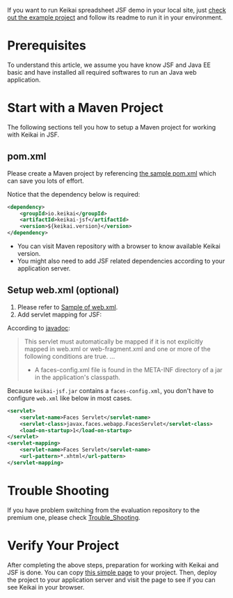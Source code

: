 If you want to run Keikai spreadsheet JSF demo in your local site, just
[check out the example project]({{site.devref}}/Download_Example_Source_Code) and follow its readme to run it in your environment.


# Prerequisites
To understand this article, we assume you have know JSF and Java EE basic and have installed all required softwares to run an Java web application.


# Start with a Maven Project
The following sections tell you how to setup a Maven project for working with Keikai in JSF.

## pom.xml
Please create a Maven project by referencing [the sample pom.xml](https://github.com/keikai/dev-ref/blob/master/pom.xml) which can save you lots of effort.

Notice that the dependency below is required:
``` xml
<dependency>
    <groupId>io.keikai</groupId>
    <artifactId>keikai-jsf</artifactId>
    <version>${keikai.version}</version>
</dependency> 
```
* You can visit Maven repository with a browser to know available Keikai version.
* You might also need to add JSF related dependencies according to your application server.

##  Setup web.xml (optional)
1. Please refer to [Sample of web.xml](ZK_Installation_Guide/ZK_Background/Sample_of_web.xml).
2. Add servlet mapping for JSF:

According to [javadoc](https://docs.oracle.com/javaee/7/api/javax/faces/webapp/FacesServlet.html):

>This servlet must automatically be mapped if it is not explicitly mapped in web.xml or web-fragment.xml and one or more of the following conditions are true.
>...
>* A faces-config.xml file is found in the META-INF directory of a jar in the application's classpath.

Because `keikai-jsf.jar` contains a `faces-config.xml`, you don't have to configure `web.xml` like below in most cases.

``` xml
<servlet>
    <servlet-name>Faces Servlet</servlet-name>
    <servlet-class>javax.faces.webapp.FacesServlet</servlet-class>
    <load-on-startup>1</load-on-startup>
</servlet>
<servlet-mapping>
    <servlet-name>Faces Servlet</servlet-name>
    <url-pattern>*.xhtml</url-pattern>
</servlet-mapping>
```

<!--
TODO
## Start with a Non-Maven Project
* manually copy jar
see [artifacts]
-->

# Trouble Shooting

If you have problem switching from the evaluation repository to the
premium one, please check
[Trouble_Shooting](http://books.zkoss.org/wiki/ZK_Installation_Guide/Setting_up_IDE/Maven/Resolving_ZK_Framework_Artifacts_via_Maven#Trouble_Shooting).


# Verify Your Project

After completing the above steps, preparation for working with
Keikai and JSF is done. You can copy [this simple page](https://github.com/keikai/dev-ref/blob/master/src/main/webapp/jsf/index.xhtml) to your project. Then, deploy the project to your application server and visit the page to see if you can see Keikai in your browser.
